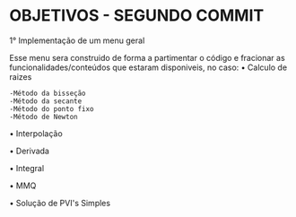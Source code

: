 # OBJETIVOS - SEGUNDO COMMIT

1° Implementação de um menu geral

Esse menu sera construido de forma a partimentar o código e fracionar as funcionalidades/conteúdos que estaram disponiveis, no caso:
 • Calculo de raizes

    -Método da bisseção
    -Método da secante
    -Método do ponto fixo
    -Método de Newton

 • Interpolação

 • Derivada

 • Integral

 • MMQ
 
 • Solução de PVI's Simples